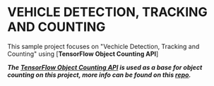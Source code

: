 # VEHICLE DETECTION, TRACKING AND COUNTING
This sample project focuses on "Vechicle Detection, Tracking and Counting" using [**TensorFlow Object Counting API**]

***The [TensorFlow Object Counting API](https://github.com/ahmetozlu/tensorflow_object_counting_api) is used as a base for object counting on this project, more info can be found on this [repo](https://github.com/ahmetozlu/tensorflow_object_counting_api).***

